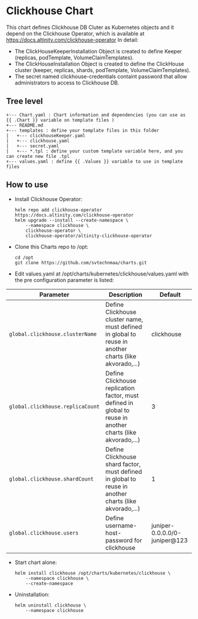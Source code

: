 # Clickhouse Chart
This chart defines Clickhouse DB Cluter as Kubernetes objects and it depend on the Clickhouse Operator, which is available at https://docs.altinity.com/clickhouse-operator
In detail:
- The ClickHouseKeeperInstallation Object is created to define Keeper (replicas, podTemplate, VolumeClaimTemplates).
- The ClickHouseInstallation Object is created to define the ClickHouse cluster (keeper, replicas, shards, podTemplate, VolumeClaimTemplates).
- The secret named clickhouse-credentials containt password that allow administrators to access to Clickhouse DB.
## Tree level

```
+--- Chart.yaml : Chart information and dependencies (you can use as {{ .Chart }} variable on template files )
+--- README.md
+--- templates : define your template files in this folder
|   +--- clickhouseKeeper.yaml
|   +--- clickhouse.yaml 
|   +--- secret.yaml
|   +--- *.tpl : define your custom template variable here, and you can create new file .tpl
+--- values.yaml : define {{ .Values }} variable to use in template files
```

## How to use

- Install Clickhouse Operator:
    ```
    helm repo add clickhouse-operator https://docs.altinity.com/clickhouse-operator
    helm upgrade --install --create-namespace \
        --namespace clickhouse \
        clickhouse-operator \
        clickhouse-operator/altinity-clickhouse-operator
    ```
- Clone this Charts repo to /opt:
    ```
    cd /opt
    git clone https://github.com/svtechnmaa/charts.git
    ```

- Edit values.yaml at /opt/charts/kubernetes/clickhouse/values.yaml with the pre configuration parameter is listed:

| Parameter                        | Description                                                                                                 | Default                       |
|----------------------------------|-------------------------------------------------------------------------------------------------------------|-------------------------------|
| `global.clickhouse.clusterName`  | Define Clickhouse cluster name, must defined in global to reuse in another charts (like akvorado,...)       | clickhouse                    |
| `global.clickhouse.replicaCount` | Define Clickhouse replication factor, must defined in global to reuse in another charts (like akvorado,...) | 3                             |
| `global.clickhouse.shardCount`   | Define Clickhouse shard factor, must defined in global to reuse in another charts (like akvorado,...)       | 1                             |
| `global.clickhouse.users`               | Define username-host-password for clickhouse                                                                | juniper-0.0.0.0/0-juniper@123 |

- Start chart alone:
    ```
    helm install clickhouse /opt/charts/kubernetes/clickhouse \
        --namespace clickhouse \
        --create-namespace
    ```

- Uninstallation:
    ```
    helm uninstall clickhouse \
        --namespace clickhouse
    ```

